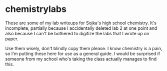 # chemistrylabs
These are some of my lab writeups for Sojka's high school chemistry. It's incomplete, partially because I accidentally deleted lab 2 at one point and also because I can't be bothered to digitize the labs that I wrote up on paper.

Use them wisely, don't blindly copy them please. I know chemistry is a pain, so I'm putting these here for use as a general guide. I would be surprised if someone from my school who's taking the class actually manages to find this.
